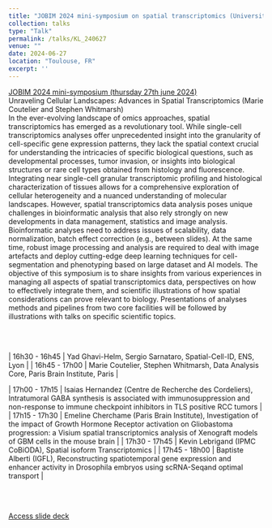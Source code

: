 ```yaml
---
title: "JOBIM 2024 mini-symposium on spatial transcriptomics (Université Toulouse III - Paul Sabatier)"
collection: talks
type: "Talk"
permalink: /talks/KL_240627
venue: ""
date: 2024-06-27
location: "Toulouse, FR"
excerpt: ''
---
```


<u>JOBIM 2024 mini-symposium (thursday 27th june 2024)</u>
<br>
Unraveling Cellular Landscapes: Advances in Spatial Transcriptomics (Marie Coutelier and Stephen Whitmarsh)
<br>
In the ever-evolving landscape of omics approaches, spatial transcriptomics has emerged as
a revolutionary tool. While single-cell transcriptomics analyses offer unprecedented insight into
the granularity of cell-specific gene expression patterns, they lack the spatial context crucial
for understanding the intricacies of specific biological questions, such as developmental
processes, tumor invasion, or insights into biological structures or rare cell types obtained from
histology and fluorescence. Integrating near single-cell granular transcriptomic profiling and
histological characterization of tissues allows for a comprehensive exploration of cellular
heterogeneity and a nuanced understanding of molecular landscapes.
However, spatial transcriptomics data analysis poses unique challenges in bioinformatic
analysis that also rely strongly on new developments in data management, statistics and image
analysis. Bioinformatic analyses need to address issues of scalability, data normalization,
batch effect correction (e.g., between slides). At the same time, robust image processing and
analysis are required to deal with image artefacts and deploy cutting-edge deep learning
techniques for cell-segmentation and phenotyping based on large dataset and AI models.
The objective of this symposium is to share insights from various experiences in managing all
aspects of spatial transcriptomics data, perspectives on how to effectively integrate them, and
scientific illustrations of how spatial considerations can prove relevant to biology. Presentations
of analyses methods and pipelines from two core facilities will be followed by illustrations with
talks on specific scientific topics.

<br><br>

| 16h30 - 16h45  | Yad Ghavi-Helm, Sergio Sarnataro, Spatial-Cell-ID, ENS, Lyon |
| 16h45 - 17h00  | Marie Coutelier, Stephen Whitmarsh, Data Analysis Core, Paris Brain Institute, Paris |

| 17h00 - 17h15  | Isaias Hernandez (Centre de Recherche des Cordeliers), Intratumoral GABA synthesis is associated with immunosuppression and non-response to immune checkpoint inhibitors in TLS positive RCC tumors |
| 17h15 - 17h30  | Emeline Cherchame (Paris Brain Institute), Investigation of the impact of Growth Hormone Receptor activation on Gliobastoma progression: a Visium spatial transcriptomics analysis of Xenograft models of GBM cells in the mouse brain |
| 17h30 - 17h45  | Kevin Lebrigand (IPMC CoBiODA), Spatial isoform Transcriptomics |
| 17h45 - 18h00  | Baptiste Alberti (IGFL), Reconstructing spatiotemporal gene expression and enhancer activity in Drosophila embryos using scRNA-Seqand optimal transport |

<br><br>

[Access slide deck](/files/Talk_240627-KL_JOBIM2024.pdf)
